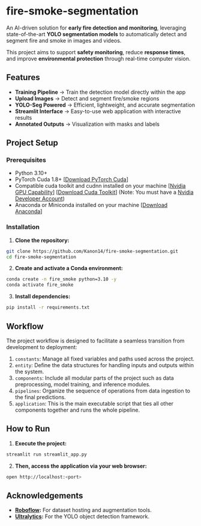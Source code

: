 # fire-smoke-segmentation
An AI-driven solution for **early fire detection and monitoring**, leveraging state-of-the-art **YOLO segmentation models** to automatically detect and segment fire and smoke in images and videos.

This project aims to support **safety monitoring**, reduce **response times**, and improve **environmental protection** through real-time computer vision.

## Features
* **Training Pipeline** → Train the detection model directly within the app
* **Upload Images** → Detect and segment fire/smoke regions
* **YOLO-Seg Powered** → Efficient, lightweight, and accurate segmentation
* **Streamlit Interface** → Easy-to-use web application with interactive results
* **Annotated Outputs** → Visualization with masks and labels

## Project Setup
### Prerequisites
- Python 3.10+
- PyTorch Cuda 1.8+ [[Download PyTorch Cuda](https://pytorch.org/)]
- Compatible cuda toolkit and cudnn installed on your machine [[Nvidia GPU Capability](https://developer.nvidia.com/cuda-gpus)] [[Download Cuda Toolkit](https://developer.nvidia.com/cuda-toolkit)] (Note: You must have a [Nvidia Developer Account](https://developer.nvidia.com/login))
- Anaconda or Miniconda installed on your machine [[Download Anaconda](https://www.anaconda.com/download)]

### Installation
1. **Clone the repository:**
```bash
git clone https://github.com/Kanon14/fire-smoke-segmentation.git
cd fire-smoke-segmentation
```

2. **Create and activate a Conda environment:**
```bash
conda create -n fire_smoke python=3.10 -y
conda activate fire_smoke
```

3. **Install dependencies:**
```bash
pip install -r requirements.txt
```

## Workflow
The project workflow is designed to facilitate a seamless transition from development to deployment:
1. `constants`: Manage all fixed variables and paths used across the project.
2. `entity`: Define the data structures for handling inputs and outputs within the system.
3. `components`: Include all modular parts of the project such as data preprocessing, model training, and inference modules.
4. `pipelines`: Organize the sequence of operations from data ingestion to the final predictions.
5. `application`: This is the main executable script that ties all other components together and runs the whole pipeline.

## How to Run
1. **Execute the project:**
```bash
streamlit run streamlit_app.py
```
2. **Then, access the application via your web browser:**
```bash
open http://localhost:<port>
```

## Acknowledgements
- **[Roboflow](https://roboflow.com/):** For dataset hosting and augmentation tools.
- **[Ultralytics](https://www.ultralytics.com/):** For the YOLO object detection framework.